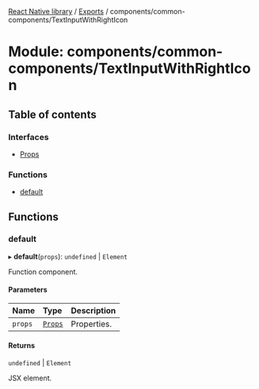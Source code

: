 [React Native library](../index.md) / [Exports](../modules.md) / components/common-components/TextInputWithRightIcon

# Module: components/common-components/TextInputWithRightIcon

## Table of contents

### Interfaces

- [Props](../interfaces/components_common_components_TextInputWithRightIcon.Props.md)

### Functions

- [default](components_common_components_TextInputWithRightIcon.md#default)

## Functions

### default

▸ **default**(`props`): `undefined` \| `Element`

Function component.

#### Parameters

| Name | Type | Description |
| :------ | :------ | :------ |
| `props` | [`Props`](../interfaces/components_common_components_TextInputWithRightIcon.Props.md) | Properties. |

#### Returns

`undefined` \| `Element`

JSX element.
